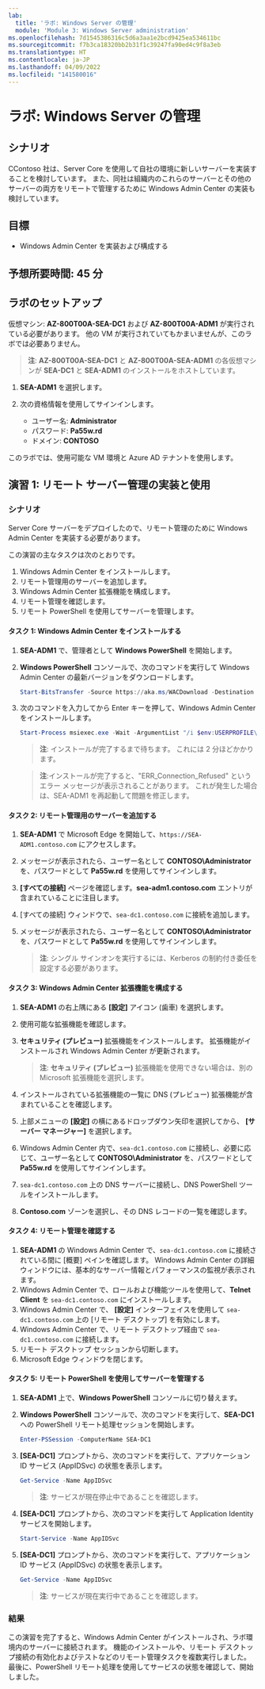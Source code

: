 ```yaml
---
lab:
  title: 'ラボ: Windows Server の管理'
  module: 'Module 3: Windows Server administration'
ms.openlocfilehash: 7d1545386316c5d6a3aa1e2bcd9425ea534611bc
ms.sourcegitcommit: f7b3ca18320bb2b31f1c39247fa90ed4c9f8a3eb
ms.translationtype: HT
ms.contentlocale: ja-JP
ms.lasthandoff: 04/09/2022
ms.locfileid: "141580016"
---
```

# <a name="lab-managing-windows-server"></a>ラボ: Windows Server の管理

## <a name="scenario"></a>シナリオ

CContoso 社は、Server Core を使用して自社の環境に新しいサーバーを実装することを検討しています。 また、同社は組織内のこれらのサーバーとその他のサーバーの両方をリモートで管理するために Windows Admin Center の実装も検討しています。

## <a name="objectives"></a>目標

- Windows Admin Center を実装および構成する

## <a name="estimated-time-45-minutes"></a>予想所要時間: 45 分

## <a name="lab-setup"></a>ラボのセットアップ

仮想マシン: **AZ-800T00A-SEA-DC1** および **AZ-800T00A-ADM1** が実行されている必要があります。 他の VM が実行されていてもかまいませんが、このラボでは必要ありません。

> **注**: **AZ-800T00A-SEA-DC1** と **AZ-800T00A-SEA-ADM1** の各仮想マシンが **SEA-DC1** と **SEA-ADM1** のインストールをホストしています。

1. **SEA-ADM1** を選択します。
1. 次の資格情報を使用してサインインします。

   - ユーザー名: **Administrator**
   - パスワード: **Pa55w.rd**
   - ドメイン: **CONTOSO**

このラボでは、使用可能な VM 環境と Azure AD テナントを使用します。 

## <a name="exercise-1-implementing-and-using-remote-server-administration"></a>演習 1: リモート サーバー管理の実装と使用

### <a name="scenario"></a>シナリオ 

Server Core サーバーをデプロイしたので、リモート管理のために Windows Admin Center を実装する必要があります。

この演習の主なタスクは次のとおりです。

1. Windows Admin Center をインストールします。
1. リモート管理用のサーバーを追加します。
1. Windows Admin Center 拡張機能を構成します。
1. リモート管理を確認します。
1. リモート PowerShell を使用してサーバーを管理します。

#### <a name="task-1-install-windows-admin-center"></a>タスク 1: Windows Admin Center をインストールする

1. **SEA-ADM1** で、管理者として **Windows PowerShell** を開始します。
1. **Windows PowerShell** コンソールで、次のコマンドを実行して Windows Admin Center の最新バージョンをダウンロードします。
    
   ```powershell
   Start-BitsTransfer -Source https://aka.ms/WACDownload -Destination "$env:USERPROFILE\Downloads\WindowsAdminCenter.msi"
   ```
1. 次のコマンドを入力してから Enter キーを押して、Windows Admin Center をインストールします。
    
   ```powershell
   Start-Process msiexec.exe -Wait -ArgumentList "/i $env:USERPROFILE\Downloads\WindowsAdminCenter.msi /qn /L*v log.txt REGISTRY_REDIRECT_PORT_80=1 SME_PORT=443 SSL_CERTIFICATE_OPTION=generate"
   ```

   > **注**: インストールが完了するまで待ちます。 これには 2 分ほどかかります。

   > **注**:インストールが完了すると、"ERR_Connection_Refused" というエラー メッセージが表示されることがあります。 これが発生した場合は、SEA-ADM1 を再起動して問題を修正します。

#### <a name="task-2-add-servers-for-remote-administration"></a>タスク 2: リモート管理用のサーバーを追加する

1. **SEA-ADM1** で Microsoft Edge を開始して、`https://SEA-ADM1.contoso.com` にアクセスします。 
1. メッセージが表示されたら、ユーザー名として **CONTOSO\\Administrator** を、パスワードとして **Pa55w.rd** を使用してサインインします。
1. **[すべての接続]** ページを確認します。**sea-adm1.contoso.com** エントリが含まれていることに注目します。 
1. [すべての接続] ウィンドウで、`sea-dc1.contoso.com` に接続を追加します。
1. メッセージが表示されたら、ユーザー名として **CONTOSO\\Administrator** を、パスワードとして **Pa55w.rd** を使用してサインインします。

   > **注**: シングル サインオンを実行するには、Kerberos の制約付き委任を設定する必要があります。

#### <a name="task-3-configure-windows-admin-center-extensions"></a>タスク 3: Windows Admin Center 拡張機能を構成する

1. **SEA-ADM1** の右上隅にある **[設定]** アイコン (歯車) を選択します。
1. 使用可能な拡張機能を確認します。
1. **セキュリティ (プレビュー)** 拡張機能をインストールします。 拡張機能がインストールされ Windows Admin Center が更新されます。

   > **注**: **セキュリティ (プレビュー)** 拡張機能を使用できない場合は、別の Microsoft 拡張機能を選択します。

1. インストールされている拡張機能の一覧に DNS (プレビュー) 拡張機能が含まれていることを確認します。
1. 上部メニューの **[設定]** の横にあるドロップダウン矢印を選択してから、 **[サーバー マネージャー]** を選択します。
1. Windows Admin Center 内で、`sea-dc1.contoso.com` に接続し、必要に応じて、ユーザー名として **CONTOSO\\Administrator** を、パスワードとして **Pa55w.rd** を使用してサインインします。
1. `sea-dc1.contoso.com` 上の DNS サーバーに接続し、DNS PowerShell ツールをインストールします。
1. **Contoso.com** ゾーンを選択し、その DNS レコードの一覧を確認します。

#### <a name="task-4-verify-remote-administration"></a>タスク 4: リモート管理を確認する

1. **SEA-ADM1** の Windows Admin Center で、`sea-dc1.contoso.com` に接続されている間に [概要] ペインを確認します。 Windows Admin Center の詳細ウィンドウには、基本的なサーバー情報とパフォーマンスの監視が表示されます。
1. Windows Admin Center で、ロールおよび機能ツールを使用して、**Telnet Client** を `sea-dc1.contoso.com` にインストールします。 
1. Windows Admin Center で、 **[設定]** インターフェイスを使用して `sea-dc1.contoso.com` 上の [リモート デスクトップ] を有効にします。
1. Windows Admin Center で、リモート デスクトップ経由で `sea-dc1.contoso.com` に接続します。
1. リモート デスクトップ セッションから切断します。 
1. Microsoft Edge ウィンドウを閉じます。

#### <a name="task-5-administer-servers-with-remote-powershell"></a>タスク 5: リモート PowerShell を使用してサーバーを管理する

1. **SEA-ADM1** 上で、**Windows PowerShell** コンソールに切り替えます。
1. **Windows PowerShell** コンソールで、次のコマンドを実行して、**SEA-DC1** への PowerShell リモート処理セッションを開始します。

   ```powershell
   Enter-PSSession -ComputerName SEA-DC1
   ```
1. **[SEA-DC1]** プロンプトから、次のコマンドを実行して、アプリケーション ID サービス (AppIDSvc) の状態を表示します。

   ```powershell
   Get-Service -Name AppIDSvc
   ```

   > **注**: サービスが現在停止中であることを確認します。

1. **[SEA-DC1]** プロンプトから、次のコマンドを実行して Application Identity サービスを開始します。

   ```powershell
   Start-Service -Name AppIDSvc
   ```
1. **[SEA-DC1]** プロンプトから、次のコマンドを実行して、アプリケーション ID サービス (AppIDSvc) の状態を表示します。

   ```powershell
   Get-Service -Name AppIDSvc
   ```

   > **注**: サービスが現在実行中であることを確認します。

### <a name="results"></a>結果

この演習を完了すると、Windows Admin Center がインストールされ、ラボ環境内のサーバーに接続されます。 機能のインストールや、リモート デスクトップ接続の有効化およびテストなどのリモート管理タスクを複数実行しました。 最後に、PowerShell リモート処理を使用してサービスの状態を確認して、開始しました。
